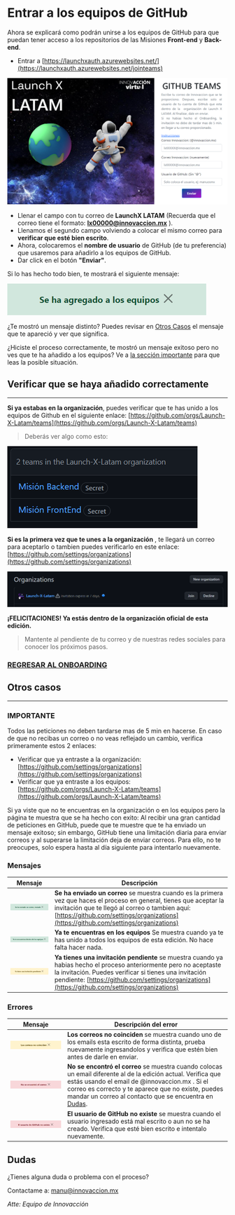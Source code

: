 # Entrar a los equipos de GitHub

Ahora se explicará como podrán unirse a los equipos de GitHub para que puedan tener acceso a los repositorios de las Misiones **Front-end** y **Back-end**.

- Entrar a [https://launchxauth.azurewebsites.net/](https://launchxauth.azurewebsites.net/jointeams)

![Invitación GitHub](./img/join_ghTeams_1.png)

- Llenar el campo con tu correo de **LaunchX LATAM** (Recuerda que el correo tiene el formato: **lx00000@innovaccion.mx** ).
- Llenamos el segundo campo volviendo a colocar el mismo correo para **verificar que esté bien escrito**.
- Ahora, colocaremos el **nombre de usuario** de GitHub (de tu preferencia) que usaremos para añadirlo a los equipos de GitHub.
- Dar click en el botón **"Enviar"**.

Si lo has hecho todo bien, te mostrará el siguiente mensaje:

![Añadido](./img/message_addTeams.png)

¿Te mostró un mensaje distinto? Puedes revisar en [Otros Casos](#otros-casos) el mensaje que te apareció y ver que significa.

¿Hiciste el proceso correctamente, te mostró un mensaje exitoso pero no ves que te ha añadido a los equipos? Ve a [la sección importante](#IMPORTANTE) para que leas la posible situación.

## Verificar que se haya añadido correctamente
---

**Si ya estabas en la organización**, puedes verificar que te has unido a los equipos de Github en el siguiente enlace: [https://github.com/orgs/Launch-X-Latam/teams](https://github.com/orgs/Launch-X-Latam/teams)

> Deberás ver algo como esto:

![Equipos de GitHub](./img/gh_teams.png)

**Si es la primera vez que te unes a la organización** , te llegará un correo para aceptarlo o tambien puedes verificarlo en este enlace: [https://github.com/settings/organizations](https://github.com/settings/organizations)

![Organizaciones](./img/join_gh_organization.png)

**¡FELICITACIONES! Ya estás dentro de la organización oficial de esta edición.** 

> Mantente al pendiente de tu correo y de nuestras redes sociales para conocer los próximos pasos.

### [REGRESAR AL ONBOARDING](https://github.com/Launch-X-Latam/OnBoarding)


## Otros casos
---

### IMPORTANTE

Todos las peticiones no deben tardarse mas de 5 min en hacerse. En caso de que no recibas un correo o no veas reflejado un cambio, verifica primeramente estos 2 enlaces:

- Verificar que ya entraste a la organización: [https://github.com/settings/organizations](https://github.com/settings/organizations)
- Verificar que ya entraste a los equipos: [https://github.com/orgs/Launch-X-Latam/teams](https://github.com/orgs/Launch-X-Latam/teams)


Si ya viste que no te encuentras en la organización o en los equipos pero la página te muestra que se ha hecho con exito: Al recibir una gran cantidad de peticiones en GitHub, puede que te muestre que te ha enviado un mensaje exitoso; sin embargo, GitHub tiene una limitación diaria para enviar correos y al superarse la limitación deja de enviar correos. Para ello, no te preocupes, solo espera hasta al día siguiente para intentarlo nuevamente.

### Mensajes
|            Mensaje                     | Descripción|
|----------------------------------------|------------|
|![Se ha enviado un correo, revísalo](./img/message_sendemail.png)| **Se ha enviado un correo** se muestra cuando es la primera vez que haces el proceso en general, tienes que aceptar la invitación que te llegó al correo o tambien aquí: [https://github.com/settings/organizations](https://github.com/settings/organizations)|
|![Ya estas en los equipos](./img/message_allteams.png)| **Ya te encuentras en los equipos** Se muestra cuando ya te has unido a todos los equipos de esta edición. No hace falta hacer nada.|
|  ![Ya tienes una invitación pendiente](./img/message_pending.png)  | **Ya tienes una invitación pendiente** se muestra cuando ya habias hecho el proceso anteriormente pero no aceptaste la invitación. Puedes verificar si tienes una invitación pendiente: [https://github.com/settings/organizations](https://github.com/settings/organizations)|


### Errores
|            Mensaje                     | Descripción del error |
|----------------------------------------|------------|
|![Error: Los correos no coinciden](./img/message_emaildifferent.png)| **Los correos no coinciden** se muestra cuando uno de los emails esta escrito de forma distinta, prueba nuevamente ingresandolos y verifica que estén bien antes de darle en enviar.|
|  ![Error: No se encontró el correo](./img/message_emailnotfound.png)  | **No se encontró el correo** se muestra cuando colocas un email diferente al de la edición actual. Verifica que estás usando el email de @innovaccion.mx . Si el correo es correcto y te aparece que no existe, puedes mandar un correo al contacto que se encuentra en [Dudas](#dudas). |
|![Error: El usuario de GitHub no existe](./img/message_usernotfound.png)| **El usuario de GitHub no existe** se muestra cuando el usuario ingresado está mal escrito o aun no se ha creado. Verifica que esté bien escrito e intentalo nuevamente.|


## Dudas

¿Tienes alguna duda o problema con el proceso? 

Contactame a: [manu@innovaccion.mx](mailto:manu@innovaccion.mx)

*Atte: Equipo de Innovacción*
